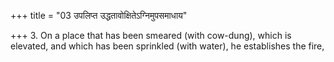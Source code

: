 +++
title = "03 उपलिप्त उद्धतावोक्षितेऽग्निमुपसमाधाय"

+++
3. On a place that has been smeared (with cow-dung), which is elevated, and which has been sprinkled (with water), he establishes the fire,

